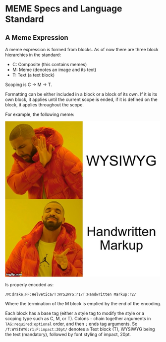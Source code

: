 # MEME Specs and Language Standard

## A Meme Expression

A meme expression is formed from blocks. As of now there are three block hierarchies in the standard:

- C: Composite (this contains memes)
- M: Meme (denotes an image and its text)
- T: Text (a text block)

Scoping is C -> M -> T.

Formatting can be either included in a block or a block of its own. If it is its own block, it applies until the current scope is ended, if it is defined on the block, it applies throughout the scope.

<!-- TODO: Make the documentation self-hosting -->

For example, the following meme:

![Horribly inefficiently created by WYSIWYG editor](hotline-bling-deprecated.jpg)

Is properly encoded as:

```meme
/M:drake;FF:Helvetica/T:WYSIWYG:r1/T:Handwritten Markup:r2/
```

Where the termination of the M block is emplied by the end of the encoding.

Each block has a base tag (either a style tag to modify the style or a scoping type such as C, M, or T). Colons `:` chain together arguments in `TAG:required:optional` order, and then `;` ends tag arguments. So `/T:WYSIWYG:r1;F:impact:20pt/` denotes a Text block (T), WYSIWYG being the text (mandatory), followed by font styling of impact, 20pt.
